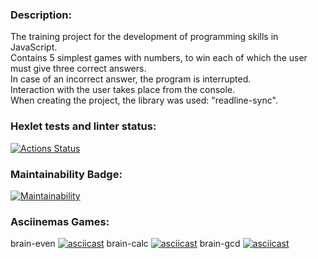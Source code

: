 ### Description:
The training project for the development of programming skills in JavaScript.<br>
Contains 5 simplest games with numbers, to win each of which the user must give three correct answers.<br>
In case of an incorrect answer, the program is interrupted.<br>
Interaction with the user takes place from the console.<br>
When creating the project, the library was used: "readline-sync".

### Hexlet tests and linter status:
[![Actions Status](https://github.com/bersyatina/frontend-project-44/workflows/hexlet-check/badge.svg)](https://github.com/bersyatina/frontend-project-44/actions)

### Maintainability Badge:
[![Maintainability](https://api.codeclimate.com/v1/badges/88838db7b96ee1bf61f4/maintainability)](https://codeclimate.com/github/bersyatina/frontend-project-44/maintainability)

### Asciinemas Games:
brain-even
[![asciicast](https://asciinema.org/a/CBnZEt06o29r8vy3m0dml7syv.svg)](https://asciinema.org/a/CBnZEt06o29r8vy3m0dml7syv)
brain-calc
[![asciicast](https://asciinema.org/a/alSyh9BhHi8XFJMkeiTuD5gHI.svg)](https://asciinema.org/a/alSyh9BhHi8XFJMkeiTuD5gHI)
brain-gcd
[![asciicast](https://asciinema.org/a/VveXLqpQLA4oBu76swRPai06J.svg)](https://asciinema.org/a/VveXLqpQLA4oBu76swRPai06J)